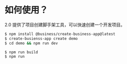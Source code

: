 # 如何使用？

2.0 提供了项目创建脚手架工具，可以快速创建一个开发项目。

<div class="grid grid-cols-2 gap-4">

```bash
$ npm install @business/create-business-app@latest
$ create-busienss-app create demo
$ cd demo && npm run dev
```

```bash
$ npm run build
$ npm run 
```

</div>
